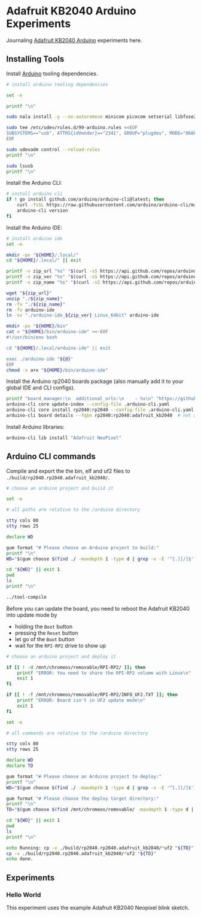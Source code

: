 # Adafruit KB2040 Arduino Experiments

Journaling [Adafruit KB2040 Arduino](https://learn.adafruit.com/adafruit-kb2040/arduino-ide-setup) experiments here.

## Installing Tools

Install [Arduino](https://docs.arduino.cc/software/ide/) tooling dependencies.

```bash { background=false category=setup-arduino closeTerminalOnSuccess=true excludeFromRunAll=true interactive=true interpreter=bash name=arduino-install-dependencies promptEnv=true terminalRows=10 }
# install arduino tooling dependencies

set -e

printf "\n"

sudo nala install -y --no-autoremove minicom picocom setserial libfuse2

sudo tee /etc/udev/rules.d/99-arduino.rules <<EOF
SUBSYSTEMS=="usb", ATTRS{idVendor}=="2341", GROUP="plugdev", MODE="0666"
EOF

sudo udevadm control --reload-rules
printf "\n"

sudo lsusb
printf "\n"
```

Install the Arduino CLI:

```bash { background=false category=setup-arduino closeTerminalOnSuccess=true excludeFromRunAll=true interactive=true interpreter=bash name=arduino-install-cli promptEnv=true terminalRows=10 }
# install arduino cli
if ! go install github.com/arduino/arduino-cli@latest; then
    curl -fsSL https://raw.githubusercontent.com/arduino/arduino-cli/master/install.sh | BINDIR="${HOME}/bin" sh
    arduino-cli version
fi
```

Install the Arduino IDE:

```bash { background=false category=setup-arduino closeTerminalOnSuccess=true excludeFromRunAll=true interactive=true interpreter=bash name=arduino-install-ide promptEnv=true terminalRows=10 }
# install arduino ide
set -e

mkdir -pv "${HOME}/.local/"
cd "${HOME}/.local/" || exit

printf -v zip_url "%s" "$(curl -sS https://api.github.com/repos/arduino/arduino-ide/releases/latest | jq -r '.assets[].browser_download_url' | grep '_Linux_64bit.zip$')"
printf -v zip_ver "%s" "$(curl -sS https://api.github.com/repos/arduino/arduino-ide/releases/latest | jq -r '.name')"
printf -v zip_name "%s" "$(curl -sS https://api.github.com/repos/arduino/arduino-ide/releases/latest | jq -r '.assets[].name' | grep Linux_64bit.zip)"

wget "${zip_url}"
unzip "./${zip_name}"
rm -fv "./${zip_name}"
rm -fv arduino-ide
ln -sv "./arduino-ide_${zip_ver}_Linux_64bit" arduino-ide

mkdir -pv "${HOME}/bin"
cat > "${HOME}/bin/arduino-ide" <<-EOF
#!/usr/bin/env bash

cd "${HOME}/.local/arduino-ide" || exit

exec ./arduino-ide "${@}"
EOF
chmod -v a+x "${HOME}/bin/arduino-ide"
```

Install the Arduino rp2040 boards package (also manually add it to your global IDE and CLI configs).

```bash { background=false category=setup-arduino closeTerminalOnSuccess=true excludeFromRunAll=true interactive=true interpreter=bash name=arduino-install-board promptEnv=true terminalRows=10 }
printf "board_manager:\n  additional_urls:\n    - %s\n" "https://github.com/earlephilhower/arduino-pico/releases/download/global/package_rp2040_index.json" | tee .arduino-cli.yaml
arduino-cli core update-index --config-file .arduino-cli.yaml
arduino-cli core install rp2040:rp2040 --config-file .arduino-cli.yaml
arduino-cli board details --fqbn rp2040:rp2040:adafruit_kb2040  # not a device query
```

Install Arduino libraries:

```bash { background=false category=setup-arduino closeTerminalOnSuccess=true excludeFromRunAll=true interactive=true interpreter=bash name=arduino-install-libraries promptEnv=true terminalRows=10 }
arduino-cli lib install "Adafruit NeoPixel"
```

## Arduino CLI commands

Compile and export the the bin, elf and uf2 files to `./build/rp2040.rp2040.adafruit_kb2040/`.

```bash { background=false category=build-arduino closeTerminalOnSuccess=true excludeFromRunAll=true interactive=true interpreter=bash name=arduino-cli-compile promptEnv=true terminalRows=25 }
# choose an arduino project and build it

set -e

# all paths are relative to the /arduino directory

stty cols 80
stty rows 25

declare WD

gum format "# Please choose an Arduino project to build:"
printf "\n"
WD="$(gum choose $(find ./ -maxdepth 1 -type d | grep -v -E '^[.][/]$'))"

cd "${WD}" || exit 1
pwd
ls
printf "\n"

../tool-compile
```

Before you can update the board, you need to reboot the Adafruit KB2040 into update mode by

- holding the `Boot` button
- pressing the `Reset` button
- let go of the `Boot` button
- wait for the `RPI-RP2` drive to show up

```bash { background=false category=deploy-arduino closeTerminalOnSuccess=true excludeFromRunAll=true interactive=true interpreter=bash name=arduino-cli-upload promptEnv=true terminalRows=25 }
# choose an arduino project and deploy it

if [[ ! -d /mnt/chromeos/removable/RPI-RP2/ ]]; then
    printf "ERROR: You need to share the RPI-RP2 volume with Linux\n"
    exit 1
fi

if [[ ! -f /mnt/chromeos/removable/RPI-RP2/INFO_UF2.TXT ]]; then
    printf "ERROR: Board isn't in UF2 update mode\n"
    exit 1
fi

set -e

# all commands are relative to the /arduino directory

stty cols 80
stty rows 25

declare WD
declare TD

gum format "# Please choose an Arduino project to deploy:"
printf "\n"
WD="$(gum choose $(find ./ -maxdepth 1 -type d | grep -v -E '^[.][/]$'))"

gum format "# Please choose the deploy target directory:"
printf "\n"
TD="$(gum choose $(find /mnt/chromeos/removable/ -maxdepth 1 -type d | grep -v -E '^/mnt/chromeos/removable/$'))"

cd "${WD}" || exit 1
pwd
ls
printf "\n"

echo Running: cp -v ./build/rp2040.rp2040.adafruit_kb2040/*uf2 "${TD}"
cp -v ./build/rp2040.rp2040.adafruit_kb2040/*uf2 "${TD}"
echo done.
```

## Experiments

### Hello World

This experiment uses the example Adafruit KB2040 Neopixel blink sketch.
